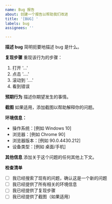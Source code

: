 ```yaml
---
name: Bug 报告
about: 创建一个报告以帮助我们改进
title: '[BUG] '
labels: bug
assignees: ''

---
```


**描述 bug**
简明扼要地描述 bug 是什么。

**复现步骤**
重现该行为的步骤：
1. 打开 '...'
2. 点击 '....'
3. 滚动到 '....'
4. 看到错误

**预期行为**
描述你期望发生的事情。

**截图**
如果适用，添加截图以帮助解释你的问题。

**环境信息：**
 - 操作系统：[例如 Windows 10]
 - 浏览器：[例如 Chrome 90]
 - 浏览器版本：[例如 90.0.4430.212]
 - 设备类型：[例如 桌面/手机]

**其他信息**
添加关于这个问题的任何其他上下文。

**检查清单**
- [ ] 我已经搜索了现有的问题，确认这是一个新的问题
- [ ] 我已经提供了所有相关的环境信息
- [ ] 我已经提供了复现步骤
- [ ] 我已经提供了截图（如果适用） 